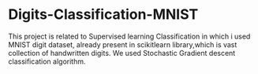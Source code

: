 # Digits-Classification-MNIST

This project is related to Supervised learning Classification in which i used MNIST digit dataset,
already present in scikitlearn library,which is vast collection of handwritten digits.
We used Stochastic Gradient descent classification algorithm.
